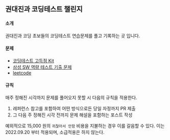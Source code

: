 ## 권대진과 코딩테스트 챌린지

#### 소개

권대진과 코딩 초보들의 코딩테스트 연습문제를 풀고 기록하는 곳 입니다.


#### 문제

- [코딩테스트 고득점 Kit](https://school.programmers.co.kr/learn/challenges?tab=algorithm_practice_kit)
- [삼성 SW 역량 테스트 기출 문제](https://www.acmicpc.net/workbook/view/1152)
- [leetcode](https://leetcode.com/problemset/all/)


#### 규칙

매주 정해진 시각까지 문제를 풀어오지 못할 시 다음의 규칙을 적용한다.
1. 레퍼런스 참고를 포함하여 어떤 방식으로든 당일 자정까지 PR 제출
2. 그 다음 주 정해진 시각 전까지 문제 해설을 포함하는 포스트 작성

예외적으로 15,000 원의 `귀찮아서 안함` 비용을 지불하는 경우 이를 갈음할 수 있다. 
이는 2022.09.20 부터 적용되며, 소급적용은 하지 않는다.
